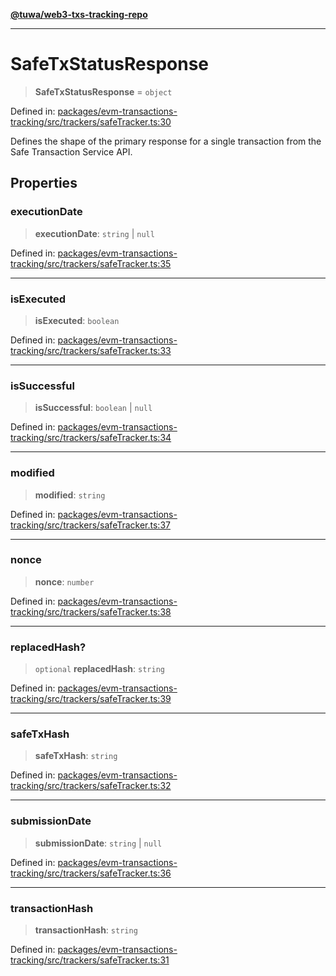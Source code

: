 [**@tuwa/web3-txs-tracking-repo**](../../../README.md)

***

# SafeTxStatusResponse

> **SafeTxStatusResponse** = `object`

Defined in: [packages/evm-transactions-tracking/src/trackers/safeTracker.ts:30](https://github.com/TuwaIO/web3-transactions-tracking/blob/549c342be0ff423f1f64fd953292d46d3ee64909/packages/evm-transactions-tracking/src/trackers/safeTracker.ts#L30)

Defines the shape of the primary response for a single transaction from the Safe Transaction Service API.

## Properties

### executionDate

> **executionDate**: `string` \| `null`

Defined in: [packages/evm-transactions-tracking/src/trackers/safeTracker.ts:35](https://github.com/TuwaIO/web3-transactions-tracking/blob/549c342be0ff423f1f64fd953292d46d3ee64909/packages/evm-transactions-tracking/src/trackers/safeTracker.ts#L35)

***

### isExecuted

> **isExecuted**: `boolean`

Defined in: [packages/evm-transactions-tracking/src/trackers/safeTracker.ts:33](https://github.com/TuwaIO/web3-transactions-tracking/blob/549c342be0ff423f1f64fd953292d46d3ee64909/packages/evm-transactions-tracking/src/trackers/safeTracker.ts#L33)

***

### isSuccessful

> **isSuccessful**: `boolean` \| `null`

Defined in: [packages/evm-transactions-tracking/src/trackers/safeTracker.ts:34](https://github.com/TuwaIO/web3-transactions-tracking/blob/549c342be0ff423f1f64fd953292d46d3ee64909/packages/evm-transactions-tracking/src/trackers/safeTracker.ts#L34)

***

### modified

> **modified**: `string`

Defined in: [packages/evm-transactions-tracking/src/trackers/safeTracker.ts:37](https://github.com/TuwaIO/web3-transactions-tracking/blob/549c342be0ff423f1f64fd953292d46d3ee64909/packages/evm-transactions-tracking/src/trackers/safeTracker.ts#L37)

***

### nonce

> **nonce**: `number`

Defined in: [packages/evm-transactions-tracking/src/trackers/safeTracker.ts:38](https://github.com/TuwaIO/web3-transactions-tracking/blob/549c342be0ff423f1f64fd953292d46d3ee64909/packages/evm-transactions-tracking/src/trackers/safeTracker.ts#L38)

***

### replacedHash?

> `optional` **replacedHash**: `string`

Defined in: [packages/evm-transactions-tracking/src/trackers/safeTracker.ts:39](https://github.com/TuwaIO/web3-transactions-tracking/blob/549c342be0ff423f1f64fd953292d46d3ee64909/packages/evm-transactions-tracking/src/trackers/safeTracker.ts#L39)

***

### safeTxHash

> **safeTxHash**: `string`

Defined in: [packages/evm-transactions-tracking/src/trackers/safeTracker.ts:32](https://github.com/TuwaIO/web3-transactions-tracking/blob/549c342be0ff423f1f64fd953292d46d3ee64909/packages/evm-transactions-tracking/src/trackers/safeTracker.ts#L32)

***

### submissionDate

> **submissionDate**: `string` \| `null`

Defined in: [packages/evm-transactions-tracking/src/trackers/safeTracker.ts:36](https://github.com/TuwaIO/web3-transactions-tracking/blob/549c342be0ff423f1f64fd953292d46d3ee64909/packages/evm-transactions-tracking/src/trackers/safeTracker.ts#L36)

***

### transactionHash

> **transactionHash**: `string`

Defined in: [packages/evm-transactions-tracking/src/trackers/safeTracker.ts:31](https://github.com/TuwaIO/web3-transactions-tracking/blob/549c342be0ff423f1f64fd953292d46d3ee64909/packages/evm-transactions-tracking/src/trackers/safeTracker.ts#L31)
